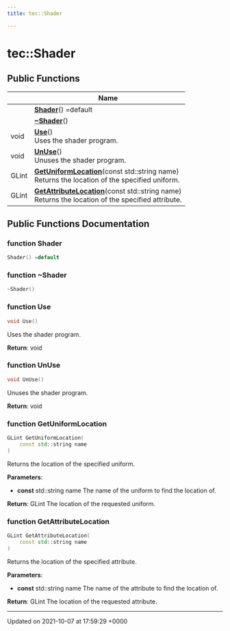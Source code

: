 ```yaml
---
title: tec::Shader

---
```


# tec::Shader





## Public Functions

|                | Name           |
| -------------- | -------------- |
| | **[Shader](/engine/Classes/classtec_1_1_shader/#function-shader)**() =default |
| | **[~Shader](/engine/Classes/classtec_1_1_shader/#function-~shader)**() |
| void | **[Use](/engine/Classes/classtec_1_1_shader/#function-use)**()<br>Uses the shader program.  |
| void | **[UnUse](/engine/Classes/classtec_1_1_shader/#function-unuse)**()<br>Unuses the shader program.  |
| GLint | **[GetUniformLocation](/engine/Classes/classtec_1_1_shader/#function-getuniformlocation)**(const std::string name)<br>Returns the location of the specified uniform.  |
| GLint | **[GetAttributeLocation](/engine/Classes/classtec_1_1_shader/#function-getattributelocation)**(const std::string name)<br>Returns the location of the specified attribute.  |

## Public Functions Documentation

### function Shader

```cpp
Shader() =default
```


### function ~Shader

```cpp
~Shader()
```


### function Use

```cpp
void Use()
```

Uses the shader program. 

**Return**: void 

### function UnUse

```cpp
void UnUse()
```

Unuses the shader program. 

**Return**: void 

### function GetUniformLocation

```cpp
GLint GetUniformLocation(
    const std::string name
)
```

Returns the location of the specified uniform. 

**Parameters**: 

  * **const** std::string name The name of the uniform to find the location of. 


**Return**: GLint The location of the requested uniform. 

### function GetAttributeLocation

```cpp
GLint GetAttributeLocation(
    const std::string name
)
```

Returns the location of the specified attribute. 

**Parameters**: 

  * **const** std::string name The name of the attribute to find the location of. 


**Return**: GLint The location of the requested attribute. 

-------------------------------

Updated on 2021-10-07 at 17:59:29 +0000